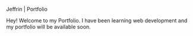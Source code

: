 Jeffrin | Portfolio

Hey! Welcome to my Portfolio.
I have been learning web development and my portfolio will be available soon.

